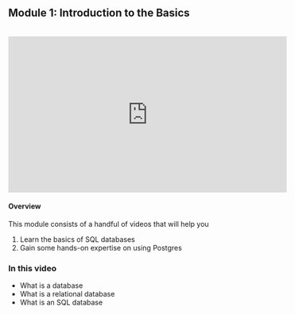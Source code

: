 ## Module 1: Introduction to the Basics


<br/>

<iframe width="560" height="315" src="https://www.youtube.com/embed/7dXUrb-Yrx8" frameborder="0" allowfullscreen></iframe>

#### Overview 
This module consists of a handful of videos that will help you

1. Learn the basics of SQL databases
2. Gain some hands-on expertise on using Postgres


### In this video

* What is a database
* What is a relational database
* What is an SQL database
